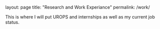 layout: page
title: "Research and Work Experiance"
permalink: /work/

This is where I will put UROPS and internships as well as my current job status.
